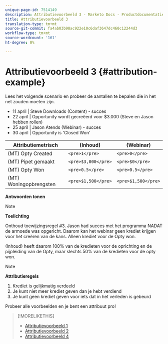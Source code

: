 ```yaml
---
unique-page-id: 7514149
description: Attributievoorbeeld 3 - Marketo Docs - Productdocumentatie
title: Attributievoorbeeld 3
translation-type: tm+mt
source-git-commit: fa4ab03b98ac922e10c6daf3647dc460c12244d3
workflow-type: tm+mt
source-wordcount: '161'
ht-degree: 0%

---
```



# Attributievoorbeeld 3 {#attribution-example}

Lees het volgende scenario en probeer de aantallen te bepalen die in het net zouden moeten zijn.

* 11 april | Steve Downloads (Content) - succes
* 22 april | Opportunity wordt gecreëerd voor $3.000 (Steve en Jason hebben rollen)
* 25 april | Jason Atends (Webinar) - succes
* 30 april | Opportunity is &#39;Closed Won&#39;

| Attributiemetrisch | (Inhoud) | (Webinar) |
|---|---|---|
| (MT) Opty Created | `<pre>1</pre>` | `<pre>0</pre>` |
| (MT) Pipet gemaakt | `<pre>$3,000</pre>` | `<pre>$0</pre>` |
| (MT) Opty Won | `<pre>0.5</pre>` | `<pre>0.5</pre>` |
| (MT) Woningopbrengsten | `<pre>$1,500</pre>` | `<pre>$1,500</pre>` |

**Antwoorden tonen**

>[!NOTE]
>
>**Toelichting**
>
>Onthoud toewijzingsregel #3. Jason had succes met het programma NADAT de armoede was opgericht. Daarom kan het webinar geen krediet krijgen voor het creëren van de kans. Alleen krediet voor de Opty won.
>
>(Inhoud) heeft daarom 100% van de kredieten voor de oprichting en de pijpleiding van de Opty, maar slechts 50% van de kredieten voor de opty won.

>[!NOTE]
>
>**Attributieregels**
>
>1. Krediet is gelijkmatig verdeeld
>1. Je kunt niet meer krediet geven dan je hebt verdiend
>1. Je kunt geen krediet geven voor iets dat in het verleden is gebeurd


Probeer alle voorbeelden en je bent een attribuut pro!

>[!MORELIKETHIS]
>
>* [Attributievoorbeeld 1](/help/marketo/product-docs/reporting/revenue-cycle-analytics/revenue-tools/attribution/attribution-example-1.md)
>* [Attributievoorbeeld 2](/help/marketo/product-docs/reporting/revenue-cycle-analytics/revenue-tools/attribution/attribution-example-2.md)
>* [Attributievoorbeeld 4](/help/marketo/product-docs/reporting/revenue-cycle-analytics/revenue-tools/attribution/attribution-example-4.md)

